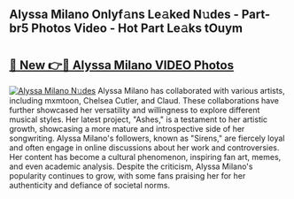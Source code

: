 ## Alyssa Milano Onlyf𝚊ns Le𝚊ked N𝚞des - Part-br5 Photos Video - Hot Part Le𝚊ks tOuym

# <h2><a href="http://ab23324.deff.icu/?id=Alyssa+Milano">🔗 New 👉🔴 Alyssa Milano VIDEO Photos</a></h2>

[![Alyssa Milano N𝚞des](https://i.imgur.com/rIISA9y.gif)](http://ab23324.deff.icu/?id=Alyssa+Milano)
Alyssa Milano has collaborated with various artists, including mxmtoon, Chelsea Cutler, and Claud. These collaborations have further showcased her versatility and willingness to explore different musical styles. Her latest project, "Ashes," is a testament to her artistic growth, showcasing a more mature and introspective side of her songwriting. Alyssa Milano's followers, known as "Sirens," are fiercely loyal and often engage in online discussions about her work and controversies. Her content has become a cultural phenomenon, inspiring fan art, memes, and even academic analysis. Despite the criticism, Alyssa Milano's popularity continues to grow, with some fans praising her for her authenticity and defiance of societal norms.
